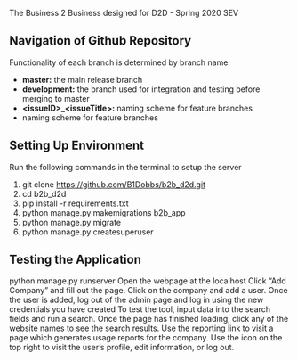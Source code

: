 The Business 2 Business designed for D2D - Spring 2020 SEV

## Navigation of Github Repository

Functionality of each branch is determined by branch name
- **master:** the main release branch<br>
- **development:** the branch used for integration and testing before merging to master
- **\<issueID>_\<issueTitle>:** naming scheme for feature branches
- **<issueTitle>** naming scheme for feature branches


## Setting Up Environment

Run the following commands in the terminal to setup the server

1. git clone https://github.com/B1Dobbs/b2b_d2d.git<br/>
2. cd b2b_d2d<br/>
3. pip install -r requirements.txt<br/>
4. python manage.py makemigrations b2b_app<br/>
5. python manage.py migrate<br/>
6. python manage.py createsuperuser<br/>


## Testing the Application

python manage.py runserver
Open the webpage at the localhost
Click “Add Company” and fill out the page.
Click on the company and add a user.
Once the user is added, log out of the admin page and log in using the new credentials you have created
To test the tool, input data into the search fields and run a search.
Once the page has finished loading, click any of the website names to see the search results.
Use the reporting link to visit a page which generates usage reports for the company.
Use the icon on the top right to visit the user’s profile, edit information, or log out.
